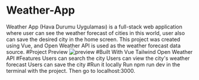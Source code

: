 # Weather-App
Weather App (Hava Durumu Uygulaması) is a full-stack web application where user can see the weather forecast of cities in this world, user also can save the desired city in the home screen. This project was created using Vue, and Open Weather API is used as the weather forecast data source.
#Project Preview
![preview](https://github.com/serhatyildiz1/Weather-App/assets/79581764/dfd16adb-02c3-4ba1-ad62-19d9855caa80)
#Built With
Vue
Tailwind
Open Weather API
#Features
Users can search the city
Users can view the city's weather forecast
Users can save the city
#Run it locally
Run npm run dev in the terminal with the project.
Then go to localhost:3000.
